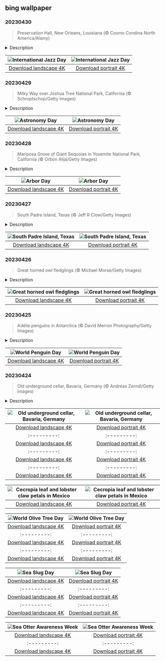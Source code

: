 ## bing wallpaper

### 20230430

> Preservation Hall, New Orleans, Louisiana (© Cosmo Condina North America/Alamy)

<details>
<summary>Description</summary>

> Born in the Black communities of New Orleans, jazz music quickly caught on outside the Big Easy and became an international sensation. Due to its improvisational nature, jazz never stays the same, fusing with other cultures and genres to create styles such as Afro-Cuban, Latin, and Indo Jazz. UNESCO Goodwill Ambassador and jazz pianist Herbie Hancock created International Jazz Day to celebrate the global genre, first held in 2012 with events in New York, Paris, and New Orleans. We hope you celebrate by putting on your favorite jazz record, or if you can swing it, visit New Orleans' legendary jazz venue, Preservation Hall, seen in our photo here.
> 
> 
> 
> 

</details>

| ![International Jazz Day](https://cn.bing.com/th?id=OHR.ExteriorPreservationHall_EN-US9095698933_UHD.jpg&pid=hp&w=400&h=224&rs=1&c=4) | ![International Jazz Day](https://cn.bing.com/th?id=OHR.ExteriorPreservationHall_EN-US9095698933_1080x1920.jpg&pid=hp&w=155&h=315&rs=1&c=4) |
|:---------:|:---------:|
| [Download landscape 4K](https://cn.bing.com/th?id=OHR.ExteriorPreservationHall_EN-US9095698933_UHD.jpg) | [Download portrait 4K](https://cn.bing.com/th?id=OHR.ExteriorPreservationHall_EN-US9095698933_1080x1920.jpg) |

### 20230429

> Milky Way over Joshua Tree National Park, California (© Schroptschop/Getty Images)

<details>
<summary>Description</summary>

> Get your telescope and star map app ready because it's Astronomy Day! Doug Berger, then president of the Astronomical Association of Northern California, created Astronomy Day in 1973 to get more people interested in the wonders of space. He set up telescopes on street corners, malls, and parks to give people a chance to see the stars firsthand.
> 
> Early astronomers lacked the means to view celestial objects beyond those which could be seen by the naked eye. But they still made major discoveries, such as calculating the size and distance of the moon, affirming the sun as the center of our solar system, and predicting the movement of stars relative to the seasons. Today we have sophisticated telescopes, from the orbiting James Webb Space Telescope to the portable ones you'll find in use at International Dark Sky Parks, including Joshua Tree National Park, seen in our photo. With such ground-breaking technology at our disposal, astronomers can boldly go where no human eyes have gone before.
> 
> 

</details>

| ![Astronomy Day](https://cn.bing.com/th?id=OHR.JTNPMilkyWay_EN-US8982229546_UHD.jpg&pid=hp&w=400&h=224&rs=1&c=4) | ![Astronomy Day](https://cn.bing.com/th?id=OHR.JTNPMilkyWay_EN-US8982229546_1080x1920.jpg&pid=hp&w=155&h=315&rs=1&c=4) |
|:---------:|:---------:|
| [Download landscape 4K](https://cn.bing.com/th?id=OHR.JTNPMilkyWay_EN-US8982229546_UHD.jpg) | [Download portrait 4K](https://cn.bing.com/th?id=OHR.JTNPMilkyWay_EN-US8982229546_1080x1920.jpg) |

### 20230428

> Mariposa Grove of Giant Sequoias in Yosemite National Park, California (© Orbon Alija/Getty Images)

<details>
<summary>Description</summary>

> We're celebrating Arbor Day with some of Yosemite's most famous residents, the giant sequoia trees of Mariposa Grove. The day champions the planting and preservation of trees and can trace its roots back more than 150 years. In 1872, Nebraska City News editor Julius Sterling Morton proposed a day for locals to plant trees, and the idea grew and grew. Today all 50 states celebrate Arbor Day, most commonly on the last Friday in April, although different states might observe it on the best dates for tree planting in their area.
> 
> Giant sequoias, like the ones on our homepage, have been around for a very long time. Geological evidence suggests that they are the third-longest-lived tree species in the world. There are hundreds of them in Yosemite's Mariposa Grove, including the famous Grizzly Giant, which is estimated to be about 3,000 years old. Let's hope it is around for thousands of Arbor Days to come.
> 
> 

</details>

| ![Arbor Day](https://cn.bing.com/th?id=OHR.MariposaGrove_EN-US0790407793_UHD.jpg&pid=hp&w=400&h=224&rs=1&c=4) | ![Arbor Day](https://cn.bing.com/th?id=OHR.MariposaGrove_EN-US0790407793_1080x1920.jpg&pid=hp&w=155&h=315&rs=1&c=4) |
|:---------:|:---------:|
| [Download landscape 4K](https://cn.bing.com/th?id=OHR.MariposaGrove_EN-US0790407793_UHD.jpg) | [Download portrait 4K](https://cn.bing.com/th?id=OHR.MariposaGrove_EN-US0790407793_1080x1920.jpg) |

### 20230427

> South Padre Island, Texas (© Jeff R Clow/Getty Images)

<details>
<summary>Description</summary>

> Located a few miles offshore on the Texas Gulf Coast, Padre Island is the largest of the state's string of barrier islands. At 113 miles in length, it is also the longest barrier island in the world. Barrier islands usually run parallel to the coast and, as the name suggests, serve as the mainland's first line of defense against storms.
> 
> Since the Port Mansfield Channel was built in the early 1960s, Padre Island has been split into two parts, South Padre Island, pictured here, and North Padre Island. Connected by a bridge to the shore, the resort town of South Padre Island draws in thousands of visitors every year for swimming, boating, fishing, or simply lounging on the beach. Others come for the trail of elaborate sandcastles scattered across the island, created by professional artists.
> 
> 

</details>

| ![South Padre Island, Texas](https://cn.bing.com/th?id=OHR.SouthPadre_EN-US8601972598_UHD.jpg&pid=hp&w=400&h=224&rs=1&c=4) | ![South Padre Island, Texas](https://cn.bing.com/th?id=OHR.SouthPadre_EN-US8601972598_1080x1920.jpg&pid=hp&w=155&h=315&rs=1&c=4) |
|:---------:|:---------:|
| [Download landscape 4K](https://cn.bing.com/th?id=OHR.SouthPadre_EN-US8601972598_UHD.jpg) | [Download portrait 4K](https://cn.bing.com/th?id=OHR.SouthPadre_EN-US8601972598_1080x1920.jpg) |

### 20230426

> Great horned owl fledglings (© Michael Morse/Getty Images)

<details>
<summary>Description</summary>

> These little furballs will grow up to be great horned owls, fierce predators with camouflage coloring. For now, they sport a layer of fluffy light-colored down and have yet to grow their full 'horns'—tufts of feathers known as plumicorns. But they will become voracious carnivores capable of hunting down prey larger than themselves, including other owls. Typical meals will consist of small animals like rabbits, squirrels, mice, and even scorpions.
> 
> They spend their days roosting and their nights hunting alone. Great horned owls don't migrate but often move from one territory to another. These distinctive birds can be found almost anywhere in the Americas, from sub-Arctic regions to the tropics. You might even find them in your own backyard!
> 
> 

</details>

| ![Great horned owl fledglings](https://cn.bing.com/th?id=OHR.GHOAudubonDay_EN-US1034364185_UHD.jpg&pid=hp&w=400&h=224&rs=1&c=4) | ![Great horned owl fledglings](https://cn.bing.com/th?id=OHR.GHOAudubonDay_EN-US1034364185_1080x1920.jpg&pid=hp&w=155&h=315&rs=1&c=4) |
|:---------:|:---------:|
| [Download landscape 4K](https://cn.bing.com/th?id=OHR.GHOAudubonDay_EN-US1034364185_UHD.jpg) | [Download portrait 4K](https://cn.bing.com/th?id=OHR.GHOAudubonDay_EN-US1034364185_1080x1920.jpg) |

### 20230425

> Adélie penguins in Antarctica (© David Merron Photography/Getty Images)

<details>
<summary>Description</summary>

> Penguins are pretty amazing. From their social personalities to their impressive talent for swimming and diving, they're a bird worth celebrating. Today, World Penguin Day, is the perfect time to learn more about these flightless birds, noted for their swimming prowess.
> 
> Native to the land and surrounding waters of Antarctica, Adélie penguins migrate an average of 8,000 miles annually, as they follow the sun from their breeding colonies to winter foraging grounds and back again. The species is easy to recognize by the white rings around their eyes. Oh, and if you think you were chilly this winter, these birds thrive in temperatures as low as -20 degrees Fahrenheit.
> 
> 

</details>

| ![World Penguin Day](https://cn.bing.com/th?id=OHR.AdelieWPD_EN-US5175747404_UHD.jpg&pid=hp&w=400&h=224&rs=1&c=4) | ![World Penguin Day](https://cn.bing.com/th?id=OHR.AdelieWPD_EN-US5175747404_1080x1920.jpg&pid=hp&w=155&h=315&rs=1&c=4) |
|:---------:|:---------:|
| [Download landscape 4K](https://cn.bing.com/th?id=OHR.AdelieWPD_EN-US5175747404_UHD.jpg) | [Download portrait 4K](https://cn.bing.com/th?id=OHR.AdelieWPD_EN-US5175747404_1080x1920.jpg) |

### 20230424

> Old underground cellar, Bavaria, Germany (© Andreas Zerndl/Getty Images)

<details>
<summary>Description</summary>

> This mysterious door can be found in the woods in Germany's largest state, Bavaria, known for its stunning castles, mountains, and forests. The home of Oktoberfest, it also has a worldwide reputation for its beer and its northern region of Franconia, where our picture was taken, is a premier wine destination. This little door leads to an underground cellar near the village of Pünzendorf, and its naturally low temperature once made it an ideal place to store the beer and wine the area is famous for. These days, you might be more likely to find bats inside, so perhaps it's better admired from a distance.
> 
> 
> 
> 

</details>

| ![Old underground cellar, Bavaria, Germany](https://cn.bing.com/th?id=OHR.FranconianWineCellar_EN-US3287515626_UHD.jpg&pid=hp&w=400&h=224&rs=1&c=4) | ![Old underground cellar, Bavaria, Germany](https://cn.bing.com/th?id=OHR.FranconianWineCellar_EN-US3287515626_1080x1920.jpg&pid=hp&w=155&h=315&rs=1&c=4) |
|:---------:|:---------:|
| [Download landscape 4K](https://cn.bing.com/th?id=OHR.FranconianWineCellar_EN-US3287515626_UHD.jpg) | [Download portrait 4K](https://cn.bing.com/th?id=OHR.FranconianWineCellar_EN-US3287515626_1080x1920.jpg) |icLibrary_EN-US3925069856_1080x1920.jpg) |erial_EN-US5762979140_1080x1920.jpg&pid=hp&w=155&h=315&rs=1&c=4) |
|:---------:|:---------:|
| [Download landscape 4K](https://cn.bing.com/th?id=OHR.LakePowellAerial_EN-US5762979140_UHD.jpg) | [Download portrait 4K](https://cn.bing.com/th?id=OHR.LakePowellAerial_EN-US5762979140_1080x1920.jpg) |com/th?id=OHR.ColourDay_EN-US7730392026_1080x1920.jpg) |20.jpg) |.YuanyangChina_EN-US0997293657_UHD.jpg) | [Download portrait 4K](https://cn.bing.com/th?id=OHR.YuanyangChina_EN-US0997293657_1080x1920.jpg) |=hp&w=155&h=315&rs=1&c=4) |
|:---------:|:---------:|
| [Download landscape 4K](https://cn.bing.com/th?id=OHR.IcelandHorses_EN-US0725710929_UHD.jpg) | [Download portrait 4K](https://cn.bing.com/th?id=OHR.IcelandHorses_EN-US0725710929_1080x1920.jpg) |.bing.com/th?id=OHR.TokyoMoat_EN-US9901957262_UHD.jpg) | [Download portrait 4K](https://cn.bing.com/th?id=OHR.TokyoMoat_EN-US9901957262_1080x1920.jpg) |g) |693219784_UHD.jpg&pid=hp&w=400&h=224&rs=1&c=4) | ![Red Planet Day](https://cn.bing.com/th?id=OHR.RedPlanetDay_EN-US9693219784_1080x1920.jpg&pid=hp&w=155&h=315&rs=1&c=4) |
|:---------:|:---------:|
| [Download landscape 4K](https://cn.bing.com/th?id=OHR.RedPlanetDay_EN-US9693219784_UHD.jpg) | [Download portrait 4K](https://cn.bing.com/th?id=OHR.RedPlanetDay_EN-US9693219784_1080x1920.jpg) |r claw is often cultivated as an ornamental plant for tropical gardens. Gardeners looking to attract birds love the Heliconia because its plentiful nectar draws hummingbirds to its downward-facing flowers. Those same flowers have special recognition in Bolivia as 'patujú,' the national flower, which appears on one of the country's flags.
> 
> 

</details>

| ![Cecropia leaf and lobster claw petals in Mexico](https://cn.bing.com/th?id=OHR.Cecropia_EN-US9602789937_UHD.jpg&pid=hp&w=400&h=224&rs=1&c=4) | ![Cecropia leaf and lobster claw petals in Mexico](https://cn.bing.com/th?id=OHR.Cecropia_EN-US9602789937_1080x1920.jpg&pid=hp&w=155&h=315&rs=1&c=4) |
|:---------:|:---------:|
| [Download landscape 4K](https://cn.bing.com/th?id=OHR.Cecropia_EN-US9602789937_UHD.jpg) | [Download portrait 4K](https://cn.bing.com/th?id=OHR.Cecropia_EN-US9602789937_1080x1920.jpg) |though olive trees do not grow very tall, usually no more than 30 feet, they live a very long time. One of the oldest known trees in the world, in Portugal, is believed to be 3,350 years old. Many live for millennia, their trunks growing thick and gnarled, and their branches bearing fruit century after century. As civilizations rise and fall around them, these hardy trees remain resilient and steadfast.
> 
> 

</details>

| ![World Olive Tree Day](https://cn.bing.com/th?id=OHR.OliveTreeDay_EN-US9460125670_UHD.jpg&pid=hp&w=400&h=224&rs=1&c=4) | ![World Olive Tree Day](https://cn.bing.com/th?id=OHR.OliveTreeDay_EN-US9460125670_1080x1920.jpg&pid=hp&w=155&h=315&rs=1&c=4) |
|:---------:|:---------:|
| [Download landscape 4K](https://cn.bing.com/th?id=OHR.OliveTreeDay_EN-US9460125670_UHD.jpg) | [Download portrait 4K](https://cn.bing.com/th?id=OHR.OliveTreeDay_EN-US9460125670_1080x1920.jpg) |pid=hp&w=155&h=315&rs=1&c=4) |
|:---------:|:---------:|
| [Download landscape 4K](https://cn.bing.com/th?id=OHR.MonksMound_EN-US9323884241_UHD.jpg) | [Download portrait 4K](https://cn.bing.com/th?id=OHR.MonksMound_EN-US9323884241_1080x1920.jpg) |](https://cn.bing.com/th?id=OHR.Calacas_EN-US6430903741_UHD.jpg) | [Download portrait 4K](https://cn.bing.com/th?id=OHR.Calacas_EN-US6430903741_1080x1920.jpg) |.com/th?id=OHR.SealRiver_EN-US6267835630_1080x1920.jpg&pid=hp&w=155&h=315&rs=1&c=4) |
|:---------:|:---------:|
| [Download landscape 4K](https://cn.bing.com/th?id=OHR.SealRiver_EN-US6267835630_UHD.jpg) | [Download portrait 4K](https://cn.bing.com/th?id=OHR.SealRiver_EN-US6267835630_1080x1920.jpg) |e a more fitting name. Someone call Terry.
> 
> 

</details>

| ![Sea Slug Day](https://cn.bing.com/th?id=OHR.SeaAngel_EN-US5531672696_UHD.jpg&pid=hp&w=400&h=224&rs=1&c=4) | ![Sea Slug Day](https://cn.bing.com/th?id=OHR.SeaAngel_EN-US5531672696_1080x1920.jpg&pid=hp&w=155&h=315&rs=1&c=4) |
|:---------:|:---------:|
| [Download landscape 4K](https://cn.bing.com/th?id=OHR.SeaAngel_EN-US5531672696_UHD.jpg) | [Download portrait 4K](https://cn.bing.com/th?id=OHR.SeaAngel_EN-US5531672696_1080x1920.jpg) |OHR.DarkSkyAcadia_EN-US6966527964_1080x1920.jpg) |.bing.com/th?id=OHR.GoldenJellyfish_EN-US6743816471_1080x1920.jpg&pid=hp&w=155&h=315&rs=1&c=4) |
|:---------:|:---------:|
| [Download landscape 4K](https://cn.bing.com/th?id=OHR.GoldenJellyfish_EN-US6743816471_UHD.jpg) | [Download portrait 4K](https://cn.bing.com/th?id=OHR.GoldenJellyfish_EN-US6743816471_1080x1920.jpg) |ng.com/th?id=OHR.LastDollarRoad_EN-US7923638318_UHD.jpg&pid=hp&w=400&h=224&rs=1&c=4) | ![First day of autumn](https://cn.bing.com/th?id=OHR.LastDollarRoad_EN-US7923638318_1080x1920.jpg&pid=hp&w=155&h=315&rs=1&c=4) |
|:---------:|:---------:|
| [Download landscape 4K](https://cn.bing.com/th?id=OHR.LastDollarRoad_EN-US7923638318_UHD.jpg) | [Download portrait 4K](https://cn.bing.com/th?id=OHR.LastDollarRoad_EN-US7923638318_1080x1920.jpg) |ppers who hunted otters to near extinction before they were protected by law. Although sea otter populations have rebounded, they are still considered endangered. Otters live along the Pacific Coast of North America, from California up to Alaska. Although they can walk on land, they almost never find the need or desire to, even when it's nap time. When they're ready for a snooze, they'll raft up, wrap themselves in a strand of kelp to keep them from drifting away, and recline on the world's biggest waterbed.

</details>

| ![Sea Otter Awareness Week](https://cn.bing.com/th?id=OHR.SitkaOtters_EN-US7714053956_UHD.jpg&pid=hp&w=400&h=224&rs=1&c=4) | ![Sea Otter Awareness Week](https://cn.bing.com/th?id=OHR.SitkaOtters_EN-US7714053956_1080x1920.jpg&pid=hp&w=155&h=315&rs=1&c=4) |
|:---------:|:---------:|
| [Download landscape 4K](https://cn.bing.com/th?id=OHR.SitkaOtters_EN-US7714053956_UHD.jpg) | [Download portrait 4K](https://cn.bing.com/th?id=OHR.SitkaOtters_EN-US7714053956_1080x1920.jpg) |oo_EN-US7569665443_UHD.jpg&pid=hp&w=400&h=224&rs=1&c=4) | ![World Bamboo Day](https://cn.bing.com/th?id=OHR.ArashiyamaBamboo_EN-US7569665443_1080x1920.jpg&pid=hp&w=155&h=315&rs=1&c=4) |
|:---------:|:---------:|
| [Download landscape 4K](https://cn.bing.com/th?id=OHR.ArashiyamaBamboo_EN-US7569665443_UHD.jpg) | [Download portrait 4K](https://cn.bing.com/th?id=OHR.ArashiyamaBamboo_EN-US7569665443_1080x1920.jpg) |